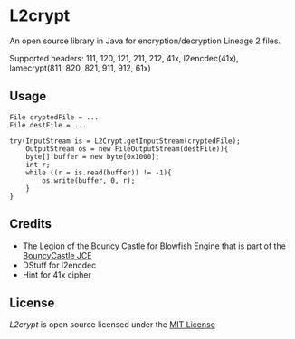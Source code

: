L2crypt
=======
An open source library in Java for encryption/decryption Lineage 2 files.

Supported headers: 111, 120, 121, 211, 212, 41x, l2encdec(41x), lamecrypt(811, 820, 821, 911, 912, 61x)

Usage
-------
```
File cryptedFile = ...
File destFile = ...

try(InputStream is = L2Crypt.getInputStream(cryptedFile);
	OutputStream os = new FileOutputStream(destFile)){
	byte[] buffer = new byte[0x1000];
	int r;
	while ((r = is.read(buffer)) != -1){
		os.write(buffer, 0, r);
	}
}
```

Credits
-------
* The Legion of the Bouncy Castle for Blowfish Engine that is part of the [BouncyCastle JCE]
* DStuff for l2encdec
* Hint for 41x cipher

License
-------
*L2crypt* is open source licensed under the [MIT License](LICENSE)

[BouncyCastle JCE]: https://github.com/bcgit/bc-java